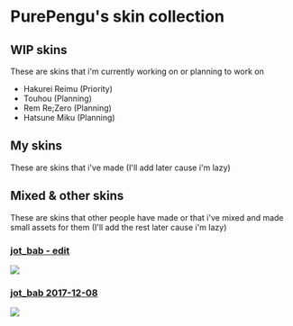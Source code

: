 # **PurePengu's skin collection**

## WIP skins
These are skins that i'm currently working on or planning to work on
- Hakurei Reimu (Priority)
- Touhou (Planning)
- Rem Re;Zero (Planning)
- Hatsune Miku (Planning)

## My skins
These are skins that i've made (I'll add later cause i'm lazy)

## Mixed & other skins
These are skins that other people have made or that i've mixed and made small assets for them (I'll add the rest later cause i'm lazy)
### [**jot_bab - edit**](https://drive.google.com/u/0/uc?export=download&confirm=-UD9&id=1cyM3STiL_zw95Raskcdv52zrmItQ-lQY)
![](https://user-images.githubusercontent.com/76111977/148859844-8d54b1b5-ae97-47e8-824d-8068936ada11.png)

### [**jot_bab 2017-12-08**](https://circle-people.com/wp-content/Skins/Jot_bab/jot_bab%202017-12-08.osk)
![](https://user-images.githubusercontent.com/76111977/148711678-f679029e-ac27-4060-8041-fcf7f7dda4ec.png)
